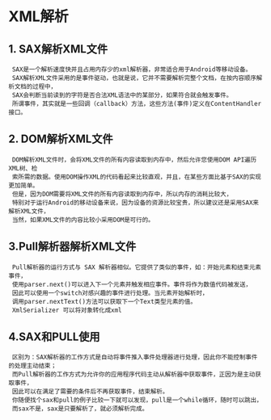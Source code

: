 # XML解析 #

## 1. SAX解析XML文件 ##

     SAX是一个解析速度快并且占用内存少的xml解析器，非常适合用于Android等移动设备。
     SAX解析XML文件采用的是事件驱动，也就是说，它并不需要解析完整个文档，在按内容顺序解析文档的过程中，
     SAX会判断当前读到的字符是否合法XML语法中的某部分，如果符合就会触发事件。
     所谓事件，其实就是一些回调（callback）方法，这些方法(事件)定义在ContentHandler接口。

## 2. DOM解析XML文件 ##

     DOM解析XML文件时，会将XML文件的所有内容读取到内存中，然后允许您使用DOM API遍历XML树、检
     索所需的数据。使用DOM操作XML的代码看起来比较直观，并且，在某些方面比基于SAX的实现更加简单。
     但是，因为DOM需要将XML文件的所有内容读取到内存中，所以内存的消耗比较大，
     特别对于运行Android的移动设备来说，因为设备的资源比较宝贵，所以建议还是采用SAX来解析XML文件，
     当然，如果XML文件的内容比较小采用DOM是可行的。

## 3.Pull解析器解析XML文件 ##

     Pull解析器的运行方式与 SAX 解析器相似。它提供了类似的事件，如：开始元素和结束元素事件，
     使用parser.next()可以进入下一个元素并触发相应事件。事件将作为数值代码被发送，
     因此可以使用一个switch对感兴趣的事件进行处理。当元素开始解析时，
     调用parser.nextText()方法可以获取下一个Text类型元素的值。
     XmlSerializer 可以将对象转化成xml


## 4.SAX和PULL使用 ##

     区别为：SAX解析器的工作方式是自动将事件推入事件处理器进行处理，因此你不能控制事件的处理主动结束；
     而Pull解析器的工作方式为允许你的应用程序代码主动从解析器中获取事件，正因为是主动获取事件，
     因此可以在满足了需要的条件后不再获取事件，结束解析。
     你随便找个sax和pull的例子比较一下就可以发现，pull是一个while循环，随时可以跳出，
     而sax不是，sax是只要解析了，就必须解析完成。 
